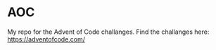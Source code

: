 # AOC
My repo for the Advent of Code challanges. Find the challanges here: https://adventofcode.com/
